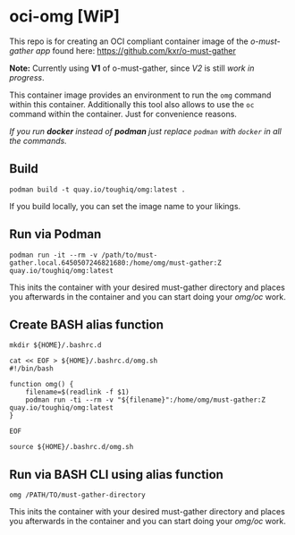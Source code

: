 # oci-omg [WiP]
This repo is for creating an OCI compliant container image of the _o-must-gather app_ found here: https://github.com/kxr/o-must-gather

**Note:** Currently using **V1** of o-must-gather, since _V2_ is still _work in progress_.

This container image provides an environment to run the `omg` command within this container.
Additionally this tool also allows to use the `oc` command within the container. Just for convenience reasons.

_If you run **docker** instead of **podman** just replace `podman` with `docker` in all the commands._

## Build
`podman build -t quay.io/toughiq/omg:latest .` 

If you build locally, you can set the image name to your likings.



## Run via Podman
`podman run -it --rm -v /path/to/must-gather.local.6450507246821680:/home/omg/must-gather:Z quay.io/toughiq/omg:latest` 

This inits the container with your desired must-gather directory and places you afterwards in the container and you can start doing your _omg/oc_ work.

## Create BASH alias function
`mkdir ${HOME}/.bashrc.d` 

```
cat << EOF > ${HOME}/.bashrc.d/omg.sh
#!/bin/bash

function omg() {
    filename=$(readlink -f $1)
    podman run -ti --rm -v "${filename}":/home/omg/must-gather:Z quay.io/toughiq/omg:latest
}

EOF
```

`source ${HOME}/.bashrc.d/omg.sh`

## Run via BASH CLI using alias function
`omg /PATH/TO/must-gather-directory` 

This inits the container with your desired must-gather directory and places you afterwards in the container and you can start doing your _omg/oc_ work.
